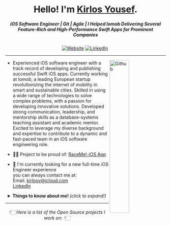 <h1 align="center">Hello! I'm <a href="https://www.kirlosyousef.com">Kirlos Yousef</a>.</h1>
<h5 align="center">iOS Software Engineer | Git | Agile | I Helped Iomob Delivering Several Feature-Rich and High-Performance Swift Apps for Prominent Companies</h5>


<!--
  <img src="https://github.com/TheDudeThatCode/TheDudeThatCode/blob/master/Assets/Developer.gif" width="50px">
 -->

<p align="center">
    <a align="center" href="https://www.kirlosyousef.com/"><img align="center" alt="Website"
                                                                     src="https://img.shields.io/website?color=black&down_color=black&label=%20%20%20%20%20%20%20&logo=Sourcegraph&logoColor=white&style=flat-square&up_color=black&up_message=Portfolio&url=https://www.kirlosyousef.com%2F"></a>
    <a align="center" href="https://www.linkedin.com/in/kirlosyousef/"><img align="center" alt="LinkedIn"
                                                                                   src="https://img.shields.io/badge/-LinkedIn-222222?style=flat-square&logo=Linkedin&logoColor=white&link=https://www.linkedin.com/in/kirlosyousef/"></a>
    <a align="center" href="https://github.com/KirlosYousef"><img align="center" alt=""
                                                                         src="https://visitor-badge.laobi.icu/badge?page_id=KirlosYousef"></a>
</p>


---

<!-- Any image aligned to the right. Beware the width
<img width="25%" align="right" alt="Github" src="https://user-images.githubusercontent.com/48678280/88862933-ccbd9c00-d201-11ea-80f2-c4408d7bf622.png" />
-->
<a href="https://www.kirlosyousef.com"><img align="right" alt="Github" src="https://user-images.githubusercontent.com/48678280/88862734-4903af80-d201-11ea-968b-9c939d88a37c.gif"
                                                  width="35%"/></a>

- Experienced iOS software engineer with a track record of developing and publishing successful Swift iOS apps. Currently working at Iomob, a leading European startup revolutionizing the internet of mobility in smart and sustainable cities. Skilled in using a wide range of technologies to solve complex problems, with a passion for developing innovative solutions. Developed strong communication, leadership, and mentorship skills as a database-systems teaching assistant and academic mentor. Excited to leverage my diverse background and expertise to contribute to a dynamic and fast-paced team in an iOS software engineering role.

- 🧑‍💻 Project to be proud of: [RaceMe!-iOS App](https://github.com/KirlosYousef/RaceMe-IOS)

- 💼 I'm currently looking for a new full-time iOS Engineer experience <br>
you can always contact me at: <br>
Email: kirlosy@icloud.com <br>
<a href="https://www.linkedin.com/in/kirlosyousef/">LinkedIn</a>

<details align="center">
  <summary> <b> Things to know about me! </b> <i>(click to expand!)</i> </summary>

  <div>
    <img align='right' src="https://github-readme-stats.vercel.app/api?username=KirlosYousef&show_icons=true&count_private=true&hide=contribs,issues&hide_border=true">
   

### Languages and Tools:  

<code><img width="10%" src="https://www.vectorlogo.zone/logos/swift/swift-ar21.svg"></code>
<code><img width="10%" src="https://www.vectorlogo.zone/logos/apple_appstore/apple_appstore-ar21.svg"></code>
<code><img width="10%" src="https://www.vectorlogo.zone/logos/mysql/mysql-ar21.svg"></code>
<br><br>
<code><img width="10%" src="https://www.vectorlogo.zone/logos/python/python-ar21.svg"></code>
<code><img width="10%" src="https://www.vectorlogo.zone/logos/java/java-ar21.svg"></code>
<code><img width="10%" src="https://www.vectorlogo.zone/logos/firebase/firebase-ar21.svg"></code>
<br><br>


   </div>
</details>


---


<h6 align="center">👇🏻 Here is a list of the Open Source projects I work on: 👇🏻</h6>
